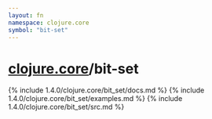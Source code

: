 ```yaml
---
layout: fn
namespace: clojure.core
symbol: "bit-set"
---
```


# [clojure.core](../)/bit-set

{% include 1.4.0/clojure.core/bit_set/docs.md %}
{% include 1.4.0/clojure.core/bit_set/examples.md %}
{% include 1.4.0/clojure.core/bit_set/src.md %}

